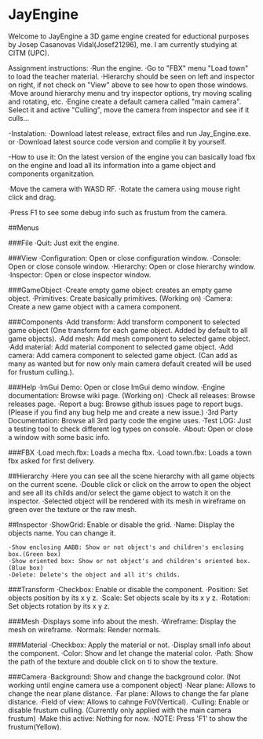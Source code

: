 # JayEngine

Welcome to JayEngine a 3D game engine created for eductional purposes by Josep Casanovas Vidal(Josef21296), me. I am currently studying at CITM (UPC).

Assignment instructions:
    ·Run the engine.
    ·Go to "FBX" menu "Load town" to load the teacher material.
    ·Hierarchy should be seen on left and inspector on right, if not check on "View" above to see how to open those windows.
    ·Move around hierarchy menu and try inspector options, try moving scaling and rotating, etc.
    ·Engine create a default camera called "main camera". Select it and active "Culling", move the camera from inspector and see if it culls...

-Instalation:
    ·Download latest release, extract files and run Jay_Engine.exe.
        or
    ·Download latest source code version and complie it by yourself.

-How to use it:
On the latest version of the engine you can basically load fbx on the engine and load all its information into a game object and components organitzation.

·Move the camera with WASD RF.
·Rotate the camera using mouse right click and drag.

·Press F1 to see some debug info such as frustum from the camera.

##Menus

###File
    ·Quit: Just exit the engine.

###View
    ·Configuration: Open or close configuration window.
    ·Console: Open or close console window.
    ·Hierarchy: Open or close hierarchy window.
    ·Inspector: Open or close inspector window.

###GameObject
    ·Create empty game object: creates an empty game object.
    ·Primitives: Create basically primitives. (Working on)
    ·Camera: Create a new game object with a camera component.

###Components
    ·Add transform: Add transform component to selected game object (One transform for each game object. Added by default to all game objects).
    ·Add mesh: Add mesh component to selected game object.
    ·Add material: Add material component to selected game object.
    ·Add camera: Add camera component to selected game object. (Can add as many as wanted but for now only main camera default created will be used for frustum culling.).

###Help
    ·ImGui Demo: Open or close ImGui demo window.
    ·Engine documentation: Browse wiki page. (Working on)
    ·Check all releases: Browse releases page.
    ·Report a bug: Browse github issues page to report bugs. (Please if you find any bug help me and create a new issue.)
    ·3rd Party Documentation: Browse all 3rd party code the engine uses.
    ·Test LOG: Just a testing tool to check different log types on console.
    ·About: Open or close a window with some basic info.

###FBX
    ·Load mech.fbx: Loads a mecha fbx.
    ·Load town.fbx: Loads a town fbx asked for first delivery.

##Hierarchy
    ·Here you can see all the scene hierarchy with all game objects on the current scene.
    ·Double click or click on the arrow to open the object and see all its childs and/or select the game object to watch it on the inspector.
    ·Selected object will be rendered with its mesh in wireframe on green over the texture or the raw mesh.

##Inspector
    ·ShowGrid: Enable or disable the grid.
    ·Name: Display the objects name. You can change it.

    ·Show enclosing AABB: Show or not object's and children's enclosing box.(Green box)
    ·Show oriented box: Show or not object's and children's oriented box.(Blue box)
    ·Delete: Delete's the object and all it's childs.

###Transform
    ·Checkbox: Enable or disable the component.
    ·Position: Set objects position by its x y z.
    ·Scale: Set objects scale by its x y z.
    ·Rotation: Set objects rotation by its x y z.

###Mesh
    ·Displays some info about the mesh.
    ·Wireframe: Display the mesh on wireframe.
    ·Normals: Render normals.

###Material
    ·Checkbox: Apply the material or not.
    ·Display small info about the component.
    ·Color: Show and let change the material color.
    ·Path: Show the path of the texture and double click on ti to show the texture.

###Camera
    ·Background: Show and change the background color. (Not working until engine camera use a component object)
    ·Near plane: Allows to change the near plane distance.
    ·Far plane: Allows to change the far plane distance.
    ·Field of view: Allows to cahnge FoV(Vertical).
    ·Culling: Enable or disable frustum culling. (Currently only applied with the main camera frustum)
    ·Make this active: Nothing for now.
    ·NOTE: Press 'F1' to show the frustum(Yellow).